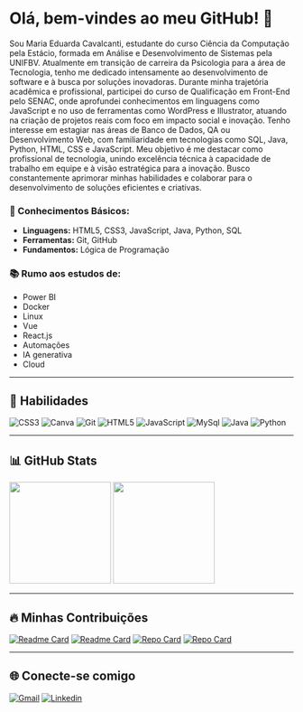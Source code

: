 # Olá, bem-vindes ao meu GitHub! 👋

Sou Maria Eduarda Cavalcanti, estudante do curso Ciência da Computação pela Estácio, formada em Análise e Desenvolvimento de Sistemas pela UNIFBV.
Atualmente em transição de carreira da Psicologia para a área de Tecnologia,
tenho me dedicado intensamente ao desenvolvimento de software e à busca por
soluções inovadoras. Durante minha trajetória acadêmica e profissional, participei
do curso de Qualificação em Front-End pelo SENAC, onde aprofundei
conhecimentos em linguagens como JavaScript e no uso de ferramentas como
WordPress e Illustrator, atuando na criação de projetos reais com foco em impacto
social e inovação. Tenho interesse em estagiar nas áreas de Banco de Dados, QA
ou Desenvolvimento Web, com familiaridade em tecnologias como SQL, Java,
Python, HTML, CSS e JavaScript. Meu objetivo é me destacar como profissional
de tecnologia, unindo excelência técnica à capacidade de trabalho em equipe e à
visão estratégica para a inovação. Busco constantemente aprimorar minhas
habilidades e colaborar para o desenvolvimento de soluções eficientes e criativas.


### 🔹 Conhecimentos Básicos:
- **Linguagens:** HTML5, CSS3, JavaScript, Java, Python, SQL  
- **Ferramentas:** Git, GitHub  
- **Fundamentos:** Lógica de Programação  

### 📚 Rumo aos estudos de:
- Power BI
- Docker 
- Linux
- Vue
- React.js
- Automações
- IA generativa 
- Cloud 

---

## 🚀 Habilidades  

![CSS3](https://img.shields.io/badge/CSS3-1572B6?style=for-the-badge&logo=css3&logoColor=white)
![Canva](https://img.shields.io/badge/Canva-%2300C4CC.svg?&style=for-the-badge&logo=Canva&logoColor=white)
![Git](https://img.shields.io/badge/GIT-E44C30?style=for-the-badge&logo=git&logoColor=white)
![HTML5](https://img.shields.io/badge/HTML5-E34F26?style=for-the-badge&logo=html5&logoColor=white)
![JavaScript](https://img.shields.io/badge/JavaScript-323330?style=for-the-badge&logo=javascript&logoColor=F7DF1E)
![MySql](https://img.shields.io/badge/MySQL-20232A?logo=mysql&logoColor=white&style=for-the-badge)
![Java](https://img.shields.io/badge/Java-ED8B00?logo=java&logoColor=white&style=for-the-badge)
![Python](https://img.shields.io/badge/Python-3776AB?logo=python&logoColor=white&style=for-the-badge)

---

## 📊 GitHub Stats  


<div>
  <img height="180em" src="https://github-readme-stats.vercel.app/api?username=meaeduarda&show_icons=true&theme=midnight-purple&include_all_commits=true&count_private=true"/>
  <img height="180em" src="https://github-readme-stats.vercel.app/api/top-langs/?username=meaeduarda&layout=compact&langs_count=16&theme=midnight-purple&cache_seconds=86400"/>
</div>

---

## 🔥 Minhas Contribuições  

[![Readme Card](https://github-readme-stats.vercel.app/api/pin/?username=meaeduarda&repo=Banking_operation&theme=midnight-purple&cache_seconds=86400)](https://github.com/meaeduarda/banking_operation)
[![Readme Card](https://github-readme-stats.vercel.app/api/pin/?username=meaeduarda&repo=LeitorDePensamento&theme=midnight-purple&cache_seconds=86400)](https://github.com/meaeduarda/LeitorDePensamento)
[![Repo Card](https://github-readme-stats.vercel.app/api/pin/?username=meaeduarda&repo=Bd_oficina&bg_color=000&border_color=30A3DC&show_icons=true&icon_color=30A3DC&title_color=E94D5F&text_color=FFF&cache_seconds=86400)](https://github.com/meaeduarda/Bd_oficina)
[![Repo Card](https://github-readme-stats.vercel.app/api/pin/?username=meaeduarda&repo=sitelegendary&bg_color=000&border_color=30A3DC&show_icons=true&icon_color=30A3DC&title_color=E94D5F&text_color=FFF&cache_seconds=86400)](https://github.com/meaeduarda/sitelegendary)


---

## 🌐 Conecte-se comigo  

<a href="mailto:seuemail@example.com" target="_blank">![Gmail](https://img.shields.io/badge/Gmail-D14836?style=for-the-badge&logo=gmail&logoColor=white)</a>
<a href="https://www.linkedin.com/in/maria-eduarda-araújo-724bb71ba/" target="_blank">![Linkedin](https://img.shields.io/badge/LinkedIn-0077B5?style=for-the-badge&logo=linkedin&logoColor=white)</a>
